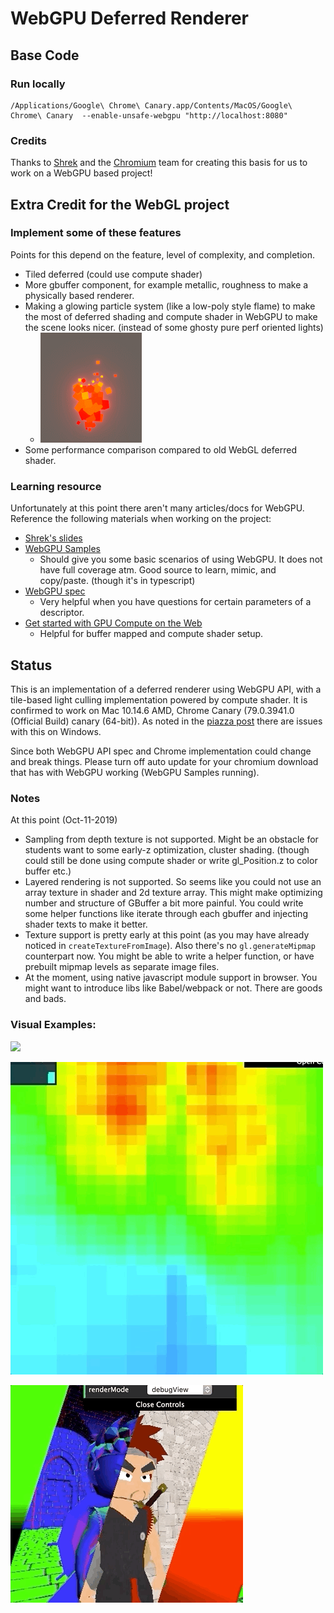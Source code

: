 
# WebGPU Deferred Renderer


## Base Code

### Run locally

```
/Applications/Google\ Chrome\ Canary.app/Contents/MacOS/Google\ Chrome\ Canary  --enable-unsafe-webgpu "http://localhost:8080"
```

### Credits

Thanks to [Shrek](https://github.com/shrekshao/) and the [Chromium](https://www.chromium.org/chromium-projects) team for creating this basis for us to work on a WebGPU based project!

## Extra Credit for the WebGL project

### Implement some of these features

Points for this depend on the feature, level of complexity, and completion.

* Tiled deferred (could use compute shader)
* More gbuffer component, for example metallic, roughness to make a physically based renderer.
* Making a glowing particle system (like a low-poly style flame) to make the most of deferred shading and compute shader in WebGPU to make the scene looks nicer. (instead of some ghosty pure perf oriented lights)
    * ![](imgs/particle-idea.gif)
* Some performance comparison compared to old WebGL deferred shader.

### Learning resource

Unfortunately at this point there aren't many articles/docs for WebGPU. Reference the following materials when working on the project:

* [Shrek's slides](https://docs.google.com/presentation/d/e/2PACX-1vQEdp8Ei2apjB30yQ8zQL8edf-B5c7Wf07RPlmvGySEieE_3loxVTkNgliuqqpuvtw3NLuTM3mYIhBY/pub#slide=id.p)
* [WebGPU Samples]()
    * Should give you some basic scenarios of using WebGPU. It does not have full coverage atm. Good source to learn, mimic, and copy/paste. (though it's in typescript)
* [WebGPU spec](https://gpuweb.github.io/gpuweb/)
    * Very helpful when you have questions for certain parameters of a descriptor.
* [Get started with GPU Compute on the Web](https://developers.google.com/web/updates/2019/08/get-started-with-gpu-compute-on-the-web)
    * Helpful for buffer mapped and compute shader setup.

## Status

This is an implementation of a deferred renderer using WebGPU API, with a tile-based light culling implementation powered by compute shader. It is confirmed to work on Mac 10.14.6 AMD, Chrome Canary (79.0.3941.0 (Official Build) canary (64-bit)). As noted in the [piazza post](https://piazza.com/class/jz8re68445r142?cid=298) there are issues with this on Windows.

Since both WebGPU API spec and Chrome implementation could change and break things. Please turn off auto update for your chromium download that has with WebGPU working (WebGPU Samples running).

### Notes

At this point (Oct-11-2019)

* Sampling from depth texture is not supported. Might be an obstacle for students want to some early-z optimization, cluster shading. (though could still be done using compute shader or write gl_Position.z to color buffer etc.)
* Layered rendering is not supported. So seems like you could not use an array texture in shader and 2d texture array. This might make optimizing number and structure of GBuffer a bit more painful. You could write some helper functions like iterate through each gbuffer and injecting shader texts to make it better.
* Texture support is pretty early at this point (as you may have already noticed in `createTextureFromImage`). Also there's no `gl.generateMipmap` counterpart now. You might be able to write a helper function, or have prebuilt mipmap levels as separate image files.
* At the moment, using native javascript module support in browser. You might want to introduce libs like Babel/webpack or not. There are goods and bads.

### Visual Examples:

![](imgs/tiled-deferred-4096-lights.gif)

![](imgs/tile-light-count-heatmap.gif)

![](imgs/debug-view.gif)



